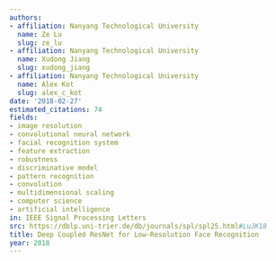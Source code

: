 ```yaml
---
authors:
- affiliation: Nanyang Technological University
  name: Ze Lu
  slug: ze_lu
- affiliation: Nanyang Technological University
  name: Xudong Jiang
  slug: xudong_jiang
- affiliation: Nanyang Technological University
  name: Alex Kot
  slug: alex_c_kot
date: '2018-02-27'
estimated_citations: 74
fields:
- image resolution
- convolutional neural network
- facial recognition system
- feature extraction
- robustness
- discriminative model
- pattern recognition
- convolution
- multidimensional scaling
- computer science
- artificial intelligence
in: IEEE Signal Processing Letters
src: https://dblp.uni-trier.de/db/journals/spl/spl25.html#LuJK18
title: Deep Coupled ResNet for Low-Resolution Face Recognition
year: 2018
---
```

